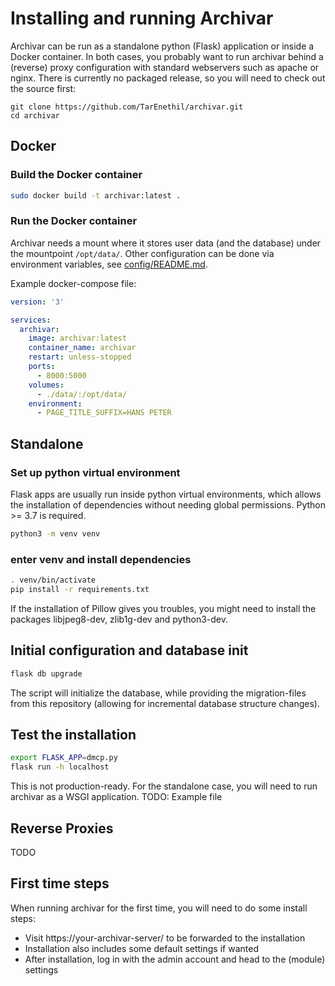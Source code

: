 # Installing and running Archivar
Archivar can be run as a standalone python (Flask) application or inside a Docker container.
In both cases, you probably want to run archivar behind a (reverse) proxy configuration with standard webservers such as apache or nginx.
There is currently no packaged release, so you will need to check out the source first:

```
git clone https://github.com/TarEnethil/archivar.git
cd archivar
```

## Docker

### Build the Docker container
```bash
sudo docker build -t archivar:latest .
```

### Run the Docker container
Archivar needs a mount where it stores user data (and the database) under the mountpoint `/opt/data/`.
Other configuration can be done via environment variables, see [config/README.md](config/README.md).

Example docker-compose file:

```yaml
version: '3'

services:
  archivar:
    image: archivar:latest
    container_name: archivar
    restart: unless-stopped
    ports:
      - 8000:5000
    volumes:
      - ./data/:/opt/data/
    environment:
      - PAGE_TITLE_SUFFIX=HANS PETER
```

## Standalone

### Set up python virtual environment
Flask apps are usually run inside python virtual environments, which allows the installation of dependencies without needing global permissions.
Python >= 3.7 is required.

```bash
python3 -m venv venv
```

### enter venv and install dependencies
```bash
. venv/bin/activate
pip install -r requirements.txt
```

If the installation of Pillow gives you troubles, you might need to install the packages libjpeg8-dev, zlib1g-dev and python3-dev.

## Initial configuration and database init
```bash
flask db upgrade
```

The script will initialize the database, while providing the migration-files from this repository (allowing for incremental database structure changes).

## Test the installation
```bash
export FLASK_APP=dmcp.py
flask run -h localhost
```

This is not production-ready.
For the standalone case, you will need to run archivar as a WSGI application.
TODO: Example file

## Reverse Proxies
TODO

## First time steps
When running archivar for the first time, you will need to do some install steps:

* Visit https://your-archivar-server/ to be forwarded to the installation
* Installation also includes some default settings if wanted
* After installation, log in with the admin account and head to the (module) settings